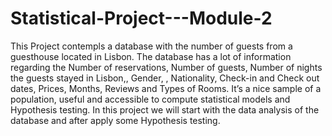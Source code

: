 # Statistical-Project---Module-2
This Project contempls a database with the number of guests from a guesthouse located in Lisbon. The database has a lot of information regarding the Number of reservations, Number of guests, Number of nights the guests stayed in Lisbon,, Gender, , Nationality, Check-in and Check out dates, Prices, Months, Reviews and Types of Rooms. It’s a nice sample of a population, useful and accessible to compute statistical models and Hypothesis testing. In this project we will start with the data analysis of the database and after apply some Hypothesis testing.
